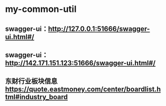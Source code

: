 # my-common-util
## swagger-ui：http://127.0.0.1:51666/swagger-ui.html#/
## swagger-ui：http://142.171.151.123:51666/swagger-ui.html#/


## 东财行业板块信息 https://quote.eastmoney.com/center/boardlist.html#industry_board